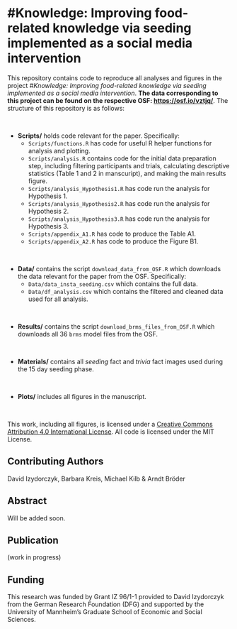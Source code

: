 # \#Knowledge: Improving food-related knowledge via seeding implemented as a social media intervention


This repository contains code to reproduce all analyses and figures in the project *\#Knowledge: Improving food-related knowledge via seeding implemented as a social media intervention*. **The data corresponding to this project can be found on the respective OSF: https://osf.io/vztjq/**. The structure of this repository is as follows:

<br>

- **Scripts/** holds code relevant for the paper. Specifically:
    - `Scripts/functions.R` has code for useful R helper functions for analysis and plotting.
    - `Scripts/analysis.R` contains code for the initial data preparation step, including filtering participants and trials, calculating descriptive statistics (Table 1 and 2 in manscuript), and making the main results figure.
    - `Scripts/analysis_Hypothesis1.R` has code run the analysis for Hypothesis 1.
    - `Scripts/analysis_Hypothesis2.R` has code run the analysis for Hypothesis 2.
    - `Scripts/analysis_Hypothesis3.R` has code run the analysis for Hypothesis 3.
    - `Scripts/appendix_A1.R` has code to produce the Table A1.
    - `Scripts/appendix_A2.R` has code to produce the Figure B1.

<br>

- **Data/** contains the script `download_data_from_OSF.R` which downloads the data relevant for the paper from the OSF. Specifically:
    - `Data/data_insta_seeding.csv` which contains the full data.
    - `Data/df_analysis.csv` which contains the filtered and cleaned data used for all analysis.

<br>
    
- **Results/** contains the script `download_brms_files_from_OSF.R` which downloads all 36 `brms` model files from the OSF.

<br>

- **Materials/** contains all *seeding* fact and *trivia* fact images used during the 15 day seeding phase.

<br>

- **Plots/** includes all figures in the manuscript. 

<br>


This work, including all figures, is licensed under a <a rel="license" href="http://creativecommons.org/licenses/by/4.0/">Creative Commons Attribution 4.0 International License</a>.  All code is licensed under the MIT License.

## Contributing Authors
David Izydorczyk, Barbara Kreis, Michael Kilb & Arndt Bröder

## Abstract
Will be added soon.

## Publication
(work in progress)

## Funding
This research was funded by Grant IZ 96/1-1 provided to David Izydorczyk from the German Research Foundation (DFG) and supported by the University of Mannheim’s Graduate School of Economic and Social Sciences.


